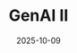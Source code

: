 ---
layout: lecture
published: true    # jekyll on to ensure lecture content is rendered
released: false    # custom variable to display link on webpage
number: 7
week: 7
date: 2025-10-09
presented_by: Lisa Yan
title: GenAI II
files:
  slides: 
  survey: 
    name:
    link: 
    required: 
  additional_files:
readings:
  - name: "The Dream Was Universal Access to Knowledge. The Result Was a Fiasco."
    link: "https://www.nytimes.com/2023/08/13/business/media/internet-archive-emergency-lending-library.html"
    author: "David Streitfeld"
    target:
    publisher: "The New York Times"
    year: "2023"
    type: recommended
    is_h195: false
    edpost: https://edstem.org/us/courses/73099/discussion/6331902

  - name: "The Dream Was Universal Access to Knowledge. The Result Was a Fiasco."
    link: "https://www.nytimes.com/2023/08/13/business/media/internet-archive-emergency-lending-library.html"
    author: "David Streitfeld"
    target:
    publisher: "The New York Times"
    year: "2023"
    type: recommended
    is_h195: true
    edpost: https://edstem.org/us/courses/73099/discussion/6331902

  - name: "Copycat Fashion: How Fast Fashion Giant, Shein, Continues to Steal Independent Designers' Work"
    link: "https://scholarship.law.missouri.edu/cgi/viewcontent.cgi?article=1209&context=betr"
    author: "Rachel L. Gardner"
    target:
    publisher: "Business, Entrepreneurship & Tax Law Review"
    year: "2024"
    type: recommended
    is_h195: false
    edpost: https://edstem.org/us/courses/73099/discussion/6331908

  - name: "Copycat Fashion: How Fast Fashion Giant, Shein, Continues to Steal Independent Designers' Work"
    link: "https://scholarship.law.missouri.edu/cgi/viewcontent.cgi?article=1209&context=betr"
    author: "Rachel L. Gardner"
    target:
    publisher: "Business, Entrepreneurship & Tax Law Review"
    year: "2024"
    type: recommended
    is_h195: true
    edpost: https://edstem.org/us/courses/73099/discussion/6331908

  - name: "The Patent, Used as a Sword"
    link: "https://www.nytimes.com/2012/10/08/technology/patent-wars-among-tech-giants-can-stifle-competition.html"
    author: "Charles Duhigg and Steve Lohr"
    target:
    publisher: "The New York Times"
    year: "2012"
    type: recommended
    is_h195: false
    edpost: https://edstem.org/us/courses/73099/discussion/6331913

  - name: "The Patent, Used as a Sword"
    link: "https://www.nytimes.com/2012/10/08/technology/patent-wars-among-tech-giants-can-stifle-competition.html"
    author: "Charles Duhigg and Steve Lohr"
    target:
    publisher: "The New York Times"
    year: "2012"
    type: recommended
    is_h195: true
    edpost: https://edstem.org/us/courses/73099/discussion/6331913

  - name: "Meet the Lawyer Leading the Human Resistance Against AI"
    link: "https://drive.google.com/file/d/1ooV36QRNrKUzdeotEkJEa575m0KQoUyx/view?usp=drive_link"
    author: "Kate Knibbs"
    target:
    publisher: "Wired"
    year: "2023"
    type: optional
    is_h195: false
    edpost: https://edstem.org/us/courses/73099/discussion/6331917

  - name: "Meet the Lawyer Leading the Human Resistance Against AI"
    link: "https://drive.google.com/file/d/1ooV36QRNrKUzdeotEkJEa575m0KQoUyx/view?usp=drive_link"
    author: "Kate Knibbs"
    target:
    publisher: "Wired"
    year: "2023"
    type: recommended
    is_h195: true
    edpost: https://edstem.org/us/courses/73099/discussion/6331917

  - name: "U2: How Negativland Exposed U2's Hypocrisy"
    link: "https://www.youtube.com/watch?v=yy11T6Ri0hk"
    author: "Rock N' Roll True Stories"
    target:
    publisher: "YouTube"
    year: "2020"
    type: optional
    is_h195: false
    edpost: https://edstem.org/us/courses/73099/discussion/6331925

  - name: "U2: How Negativland Exposed U2's Hypocrisy"
    link: "https://www.youtube.com/watch?v=yy11T6Ri0hk"
    author: "Rock N' Roll True Stories"
    target:
    publisher: "YouTube"
    year: "2020"
    type: optional
    is_h195: true
    edpost: https://edstem.org/us/courses/73099/discussion/6331925

  - name: "Patents"
    link: "https://www.eff.org/issues/patents"
    author:
    target:
    publisher: "Electronic Frontier Foundation"
    year: "2024"
    type: optional
    is_h195: false
    edpost:

  - name: "Patents"
    link: "https://www.eff.org/issues/patents"
    author:
    target:
    publisher: "Electronic Frontier Foundation"
    year: "2024"
    type: optional
    is_h195: true
    edpost:

--- 